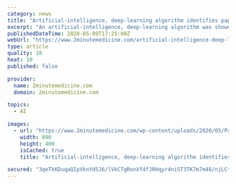 ```yaml
---
category: news
title: "Artificial-intelligence, deep-learning algorithm identifies papilledema from fundus photographs"
excerpt: "An artificial-intelligence, deep-learning algorithm was shown to differentiate between the diagnosis of papilledema and normal optic nerve from ocular fundus photographs. 2. The negative predictive"
publishedDateTime: 2020-05-09T17:25:00Z
webUrl: "https://www.2minutemedicine.com/artificial-intelligence-deep-learning-algorithm-identifies-papilledema-from-fundus-photographs/"
type: article
quality: 10
heat: 10
published: false

provider:
  name: 2minutemedicine.com
  domain: 2minutemedicine.com

topics:
  - AI

images:
  - url: "https://www.2minutemedicine.com/wp-content/uploads/2020/05/Papilledema.jpg"
    width: 800
    height: 400
    isCached: true
    title: "Artificial-intelligence, deep-learning algorithm identifies papilledema from fundus photographs"

secured: "3qeTkKDuqaQIpVknYd5J6/lVkCTgRonXf4fJRHqyr4niST3TK7m7m48/njLCtz1CnTI0HzeEgF6ak4Eav0G+bgI1ZEE8p2GROQBhySP/s4gTVE/GUAvOmyWtlqYrAApegDCs6DngbMyJMejflP+vmvDl85SIolbJElcZuSlgcWNIKYQ+Dv9ujcNMMkld96KocEBykdbpatQ9WADJnjmpGxT1mKMVFl0tOSrdAJ9nyVpxvBsuvArRVg+h49JRTs3UjNFS+HaEqzQQ1z/cHhsATgYJC1kS9Sdy1BncImrQIaNKYbL81OpEzUN4PXbYHPnq9wh4PfPr4Aj0+N9RDO4MIfsFj3rn/w0k90VDiMv7rIlHukX0d0oreMnu9nn05oWK8GMU6ScyyIQPVkj5mSPFNKeTE0KYk21OeR28IV2pwlMnB7zzgVwvnRQmT12I+5hjIyQFgE37/mr2AbrPlyZlfN5CAWpnNgd6+nx/Yt3sfz8=;PIsI0qqPf7rDzVCZ1Q5WXA=="
---
```


